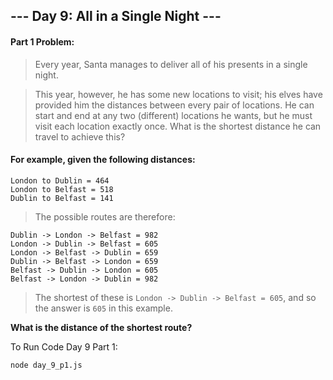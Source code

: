 ## --- Day 9: All in a Single Night ---

#### Part 1 Problem:

> Every year, Santa manages to deliver all of his presents in a single night.

> This year, however, he has some new locations to visit; his elves have provided him the distances between every pair of locations. He can start and end at any two (different) locations he wants, but he must visit each location exactly once. What is the shortest distance he can travel to achieve this?

#### For example, given the following distances:

```
London to Dublin = 464
London to Belfast = 518
Dublin to Belfast = 141
```

> The possible routes are therefore:
```
Dublin -> London -> Belfast = 982
London -> Dublin -> Belfast = 605
London -> Belfast -> Dublin = 659
Dublin -> Belfast -> London = 659
Belfast -> Dublin -> London = 605
Belfast -> London -> Dublin = 982
```

> The shortest of these is `London -> Dublin -> Belfast = 605`, and so the answer is `605` in this example.

**What is the distance of the shortest route?**

To Run Code Day 9 Part 1:
```
node day_9_p1.js
```
